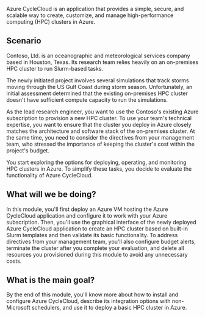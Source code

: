 Azure CycleCloud is an application that provides a simple, secure, and scalable way to create, customize, and manage high-performance computing (HPC) clusters in Azure.

## Scenario

Contoso, Ltd. is an oceanographic and meteorological services company based in Houston, Texas. Its research team relies heavily on an on-premises HPC cluster to run Slurm-based tasks.

The newly initiated project involves several simulations that track storms moving through the US Gulf Coast during storm season. Unfortunately, an initial assessment determined that the existing on-premises HPC cluster doesn't have sufficient compute capacity to run the simulations.

As the lead research engineer, you want to use the Contoso's existing Azure subscription to provision a new HPC cluster. To use your team's technical expertise, you want to ensure that the cluster you deploy in Azure closely matches the architecture and software stack of the on-premises cluster. At the same time, you need to consider the directives from your management team, who stressed the importance of keeping the cluster's cost within the project's budget.

You start exploring the options for deploying, operating, and monitoring HPC clusters in Azure. To simplify these tasks, you decide to evaluate the functionality of Azure CycleCloud.

## What will we be doing?

In this module, you'll first deploy an Azure VM hosting the Azure CycleCloud application and configure it to work with your Azure subscription. Then, you'll use the graphical interface of the newly deployed Azure CycleCloud application to create an HPC cluster based on built-in Slurm templates and then validate its basic functionality. To address directives from your management team, you'll also configure budget alerts, terminate the cluster after you complete your evaluation, and delete all resources you provisioned during this module to avoid any unnecessary costs.

## What is the main goal?

By the end of this module, you'll know more about how to install and configure Azure CycleCloud, describe its integration options with non-Microsoft schedulers, and use it to deploy a basic HPC cluster in Azure.

